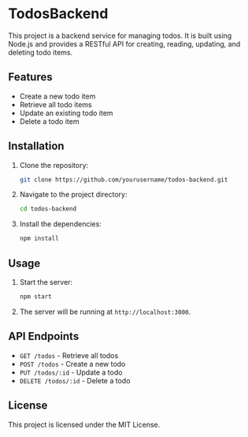 # TodosBackend

This project is a backend service for managing todos. It is built using Node.js and provides a RESTful API for creating, reading, updating, and deleting todo items.

## Features

- Create a new todo item
- Retrieve all todo items
- Update an existing todo item
- Delete a todo item

## Installation

1. Clone the repository:
    ```sh
    git clone https://github.com/yourusername/todos-backend.git
    ```
2. Navigate to the project directory:
    ```sh
    cd todos-backend
    ```
3. Install the dependencies:
    ```sh
    npm install
    ```

## Usage

1. Start the server:
    ```sh
    npm start
    ```
2. The server will be running at `http://localhost:3000`.

## API Endpoints

- `GET /todos` - Retrieve all todos
- `POST /todos` - Create a new todo
- `PUT /todos/:id` - Update a todo
- `DELETE /todos/:id` - Delete a todo

## License

This project is licensed under the MIT License.
